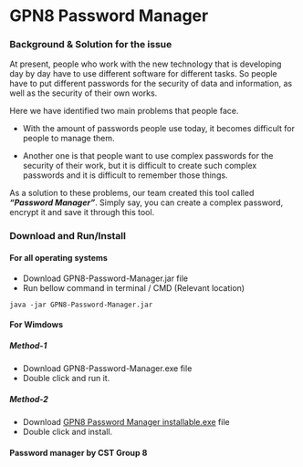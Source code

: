 # GPN8 Password Manager

### Background & Solution for the issue

At present, people who work with the new technology that is developing day by day have to use different software for different tasks. So people have to put different passwords for the security of data and information, as well as the security of their own works.

Here we have identified two main problems that people face.

   * With the amount of passwords people use today, it becomes difficult for people to manage them. 

   * Another one is that people want to use complex passwords for the security of their work, but it is difficult to create such complex passwords and it is difficult to remember those things.

As a solution to these problems, our team created this tool called ***“Password Manager”***. 
Simply say, you can create a complex password, encrypt it and save it through this tool.

### Download and Run/Install

#### For all operating systems

   * Download GPN8-Password-Manager.jar file
   * Run bellow command in terminal / CMD (Relevant location)

    java -jar GPN8-Password-Manager.jar
    
#### For Wimdows 
    
   ##### _Method-1_

   * Download GPN8-Password-Manager.exe file
   * Double click and run it.
   
   ##### _Method-2_

   * Download [GPN8 Password Manager installable.exe](https://github.com/kavindu-mane/GPN8-Password-Manager/raw/main/GPN8%20Password%20Manager%20installable.exe) file
   * Double click and install. 

#### Password manager by CST Group 8
